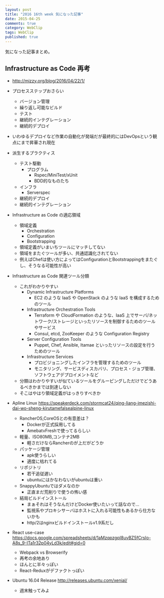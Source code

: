 ```yaml
---
layout: post
title: "2016 16th week 気になった記事"
date: 2015-04-25
comments: true
category: WebClip
tags: WebClip
published: true
---
```


気になった記事まとめ。

## Infrastructure as Code 再考
- <http://mizzy.org/blog/2016/04/22/1/>

- プロセスステップおさらい
  - バージョン管理
  - 繰り返し可能なビルド
  - テスト
  - 継続的インテグレーション
  - 継続的デプロイ
- いわゆるデプロイなど作業の自動化が発端だが最終的にはDevOpsという観点にまで昇華され現在
- 派生するプラクティス
  - テスト駆動
    - プログラム
      - Rspec/MiniTest/xUnit
      - BDD的なものたち
  - インフラ
    - Serverspec
  - 継続的デプロイ
  - 継続的インテグレーション
- Infrastructure as Code の適応領域
  - 領域定義
    - Orchestration
    - Configuration
    - Bootstrapping
  - 領域定義がいまいちツールにマッチしてない
  - 領域をまたぐツールが多い、共通認識化されてない
  - 例えばChefは使い方によってはConfigurationとBootstrappingをまたぐし、そうなる可能性が高い
- Infrastructure as Code 関連ツール分類
  - これがわかりやすい
    - Dynamic Infrastructure Platforms
      - EC2 のような IaaS や OpenStack のような IaaS を構成するためのツール
    - Infrastructure Orchestration Tools
      - Terraform や CloudFormation のような、IaaS 上でサーバ/ネットワーク/ストレージといったリソースを制御するためのツールやサービス
      - Consul, etcd, ZooKeeper のような Configuration Registry
    - Server Configuration Tools
      - Puppet, Chef, Ansible, Itamae といったリソースの設定を行うためのツール
    - Infrastructure Services
      - プロビジョニングしたインフラを管理するためのツール
      - モニタリング、サービスディスカバリ、プロセス・ジョブ管理、ソフトウェアデプロイメントなど
  - 分類はわかりやすいが似ているツールをグルーピングしただけでどうあるべきかまでは到達しない
  - そこはやはり領域定義がはっきりすべきか
- Apline Linux https://speakerdeck.com/stormcat24/qing-liang-imezishi-dai-wo-sheng-kirutamefalsealpine-linux
  - RancherOS,CoreOSとの有意差は？
    - Dockerが正式採用してる
    - AmebatvFreshで使ってるらしい
  - 軽量、ISO80MB,コンテナ2MB
    - 軽さだけならRancherのが上だがどうか
  - パッケージ管理
    - apk使うらしい
    - 適度に枯れてる
  - リポジトリ
    - 若干追従遅い
    - ubuntuにはかなわないがubuntuは重い
  - SnappyUbuntuではダメなのか
    - 正直まだ荒削りで使うの怖い感
  - 結局ビルドインストール
    - まぁそれはそうなんだけどDocker使いたいって話なので...
    - 監視系やプロキシサーバはホストに入れる可能性もあるから仕方ないかも
    - http/2はnginxビルドインストールv1.9系だし
- React use-case https://docs.google.com/spreadsheets/d/1aMzqpzgpI8uvBZ5fCrsIo-A8s_9-ITa1r32p04yLd3k/edit#gid=0
  - Webpack vs Browserify
  - 再考の余地あり
  - ほんとに半々っぽい
  - React-Reduxがデファクトっぽい
- Ubuntu 16.04 Release http://releases.ubuntu.com/xenial/
  - 週末触ってみよ

